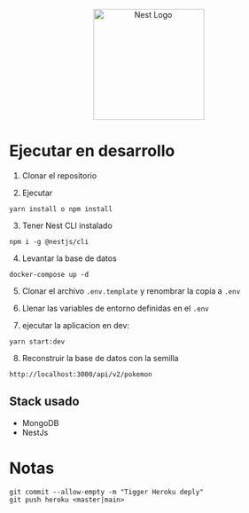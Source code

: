 <p align="center">
  <a href="http://nestjs.com/" target="blank"><img src="https://nestjs.com/img/logo-small.svg" width="200" alt="Nest Logo" /></a>
</p>

# Ejecutar en desarrollo

1. Clonar el repositorio

2. Ejecutar 
```
yarn install o npm install
```

3. Tener Nest CLI instalado
```
npm i -g @nestjs/cli
```


4. Levantar la base de datos
```
docker-compose up -d
```
5. Clonar el archivo ```.env.template``` y renombrar la copia a ```.env```

6. Llenar las variables de entorno definidas en el ```.env```

7. ejecutar la aplicacion en dev: 
```
yarn start:dev
```

8. Reconstruir la base de datos con la semilla
```
http://localhost:3000/api/v2/pokemon
```

## Stack usado
* MongoDB
* NestJs

# Notas
```
git commit --allow-empty -m "Tigger Heroku deply"
git push heroku <master|main>
```